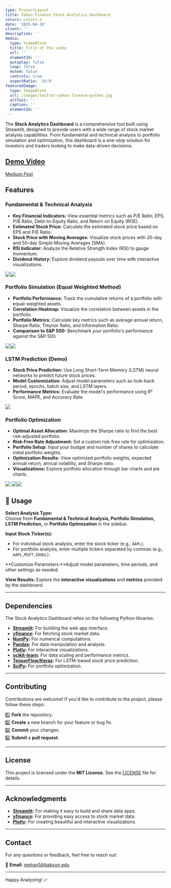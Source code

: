 ```yaml
---
type: ProjectLayout
title: Yahoo Finance Stock Analytics Dashboard
colors: colors-a
date: '2025-04-20'
client: ''
description: ''
media:
  type: VideoBlock
  title: Title of the video
  url: ''
  elementId: ''
  autoplay: false
  loop: false
  muted: false
  controls: true
  aspectRatio: '16:9'
featuredImage:
  type: ImageBlock
  url: /images/twitter-yahoo-finance-python.jpg
  altText: ''
  caption: ''
  elementId: ''
---
```

The **Stock Analytics Dashboard** is a comprehensive tool built using Streamlit, designed to provide users with a wide range of stock market analysis capabilities. From fundamental and technical analysis to portfolio simulation and optimization, this dashboard is a one-stop solution for investors and traders looking to make data-driven decisions.

## [Demo Video](https://youtu.be/qGxx_UxXFOo?si=-ytF-qxe0LXk18zL)

[Medium Post](https://medium.com/@phanm48/data-to-dollars-an-enthusiasts-journey-into-data-driven-finance-4cec9251d000)

## Features

### Fundamental & Technical Analysis

*   **Key Financial Indicators:** View essential metrics such as P/E Ratio, EPS, P/B Ratio, Debt-to-Equity Ratio, and Return on Equity (ROE).
*   **Estimated Stock Price:** Calculate the estimated stock price based on EPS and P/E Ratio.
*   **Stock Price with Moving Averages:** Visualize stock prices with 20-day and 50-day Simple Moving Averages (SMA).
*   **RSI Indicator:** Analyze the Relative Strength Index (RSI) to gauge momentum.
*   **Dividend History:** Explore dividend payouts over time with interactive visualizations.

![](/images/demo%201.png)![](/images/demo%202.png)

### Portfolio Simulation (Equal Weighted Method)

*   **Portfolio Performance:** Track the cumulative returns of a portfolio with equal-weighted assets.
*   **Correlation Heatmap:** Visualize the correlation between assets in the portfolio.
*   **Portfolio Metrics:** Calculate key metrics such as average annual return, Sharpe Ratio, Treynor Ratio, and Information Ratio.
*   **Comparison to S\&P 500:** Benchmark your portfolio's performance against the S\&P 500.

![](/images/demo%203.png)![](/images/demo%204.png) 

### LSTM Prediction (Demo)

*   **Stock Price Prediction:** Use Long Short-Term Memory (LSTM) neural networks to predict future stock prices.
*   **Model Customization:** Adjust model parameters such as look-back period, epochs, batch size, and LSTM layers.
*   **Performance Metrics:** Evaluate the model's performance using R² Score, MAPE, and Accuracy Rate.

![](/images/demo%205.png)

### Portfolio Optimization

*   **Optimal Asset Allocation:** Maximize the Sharpe ratio to find the best risk-adjusted portfolio.
*   **Risk-Free Rate Adjustment:** Set a custom risk-free rate for optimization.
*   **Portfolio Setup:** Input your budget and number of shares to calculate initial portfolio weights.
*   **Optimization Results:** View optimized portfolio weights, expected annual return, annual volatility, and Sharpe ratio.
*   **Visualizations:** Explore portfolio allocation through bar charts and pie charts.

![](/images/demo%206.png) ![](/images/demo%207.png)![](/images/demo%208.png)

## 📖 Usage

**Select Analysis Type:**\
Choose from **Fundamental & Technical Analysis, Portfolio Simulation, LSTM Prediction,** or **Portfolio Optimization** in the sidebar.

**Input Stock Ticker(s):**

*   For individual stock analysis, enter the stock ticker (e.g., `AAPL`).
*   For portfolio analysis, enter multiple tickers separated by commas (e.g., `AAPL,MSFT,GOOGL`).

**Customize Parameters:**Adjust model parameters, time periods, and other settings as needed.

**View Results:** Explore the **interactive visualizations** and **metrics** provided by the dashboard.

***

## Dependencies

The Stock Analytics Dashboard relies on the following Python libraries:

*   [**Streamlit**](https://streamlit.io/)**:** For building the web app interface.
*   [**yfinance**](https://pypi.org/project/yfinance/)**:** For fetching stock market data.
*   [**NumPy**](https://numpy.org/)**:** For numerical computations.
*   [**Pandas**](https://pandas.pydata.org/)**:** For data manipulation and analysis.
*   [**Plotly**](https://plotly.com/python/)**:** For interactive visualizations.
*   [**scikit-learn**](https://scikit-learn.org/)**:** For data scaling and performance metrics.
*   [**TensorFlow/Keras**](https://www.tensorflow.org/)**:** For LSTM-based stock price prediction.
*   [**SciPy**](https://scipy.org/)**:** For portfolio optimization.

***

## Contributing

Contributions are welcome! If you'd like to contribute to the project, please follow these steps:

1️⃣ **Fork** the repository.\
2️⃣ **Create** a new branch for your feature or bug fix.\
3️⃣ **Commit** your changes.\
4️⃣ **Submit** a **pull request**.

***

## License

This project is licensed under the **MIT License**. See the [LICENSE](LICENSE) file for details.

***

## Acknowledgments

*   [**Streamlit**](https://streamlit.io/)**:** For making it easy to build and share data apps.
*   [**yfinance**](https://pypi.org/project/yfinance/)**:** For providing easy access to stock market data.
*   [**Plotly**](https://plotly.com/python/)**:** For creating beautiful and interactive visualizations.

***

## Contact

For any questions or feedback, feel free to reach out:

📧 **Email:** <mphan1@babson.edu>

***

Happy Analyzing! 📈
